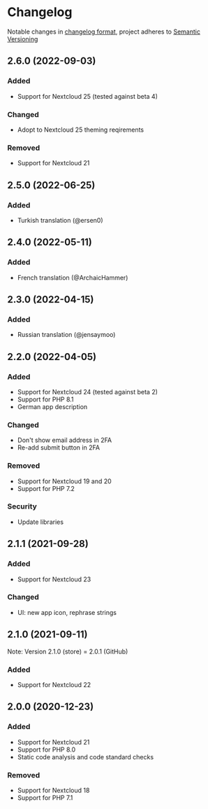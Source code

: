 # Changelog
Notable changes in [changelog format](https://keepachangelog.com/en/1.0.0/), project adheres to [Semantic Versioning](https://semver.org/spec/v2.0.0.html)

## 2.6.0 (2022-09-03)
### Added
- Support for Nextcloud 25 (tested against beta 4)
### Changed
- Adopt to Nextcloud 25 theming reqirements
### Removed
- Support for Nextcloud 21

## 2.5.0 (2022-06-25)
### Added
- Turkish translation (@ersen0)

## 2.4.0 (2022-05-11)
### Added
- French translation (@ArchaicHammer)

## 2.3.0 (2022-04-15)
### Added
- Russian translation (@jensaymoo)

## 2.2.0 (2022-04-05)
### Added
- Support for Nextcloud 24 (tested against beta 2)
- Support for PHP 8.1
- German app description
### Changed
- Don't show email address in 2FA
- Re-add submit button in 2FA
### Removed
- Support for Nextcloud 19 and 20
- Support for PHP 7.2
### Security
- Update libraries

## 2.1.1 (2021-09-28)
### Added
- Support for Nextcloud 23
### Changed
- UI: new app icon, rephrase strings

## 2.1.0 (2021-09-11)
Note: Version 2.1.0 (store) = 2.0.1 (GitHub)
### Added
- Support for Nextcloud 22

## 2.0.0 (2020-12-23)

### Added

- Support for Nextcloud 21
- Support for PHP 8.0
- Static code analysis and code standard checks

### Removed

- Support for Nextcloud 18
- Support for PHP 7.1
